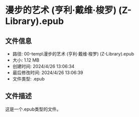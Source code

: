 ﻿# 漫步的艺术 (亨利·戴维·梭罗) (Z-Library).epub

## 文件信息
- 路径: 00-temp\漫步的艺术 (亨利·戴维·梭罗) (Z-Library).epub
- 大小: 1.12 MB
- 创建时间: 2024/4/26 13:06:34
- 最后修改时间: 2024/4/26 13:06:39
- 文件类型: .epub

## 文件描述
这是一个.epub类型的文件。

